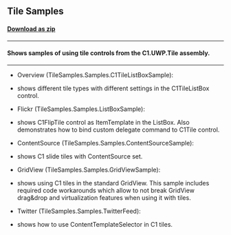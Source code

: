 ## Tile Samples
#### [Download as zip](https://downgit.github.io/#/home?url=https://github.com/GrapeCity/ComponentOne-UWP-Samples/tree/master/C1.UWP.Tile/VB/TileSamples)
____
#### Shows samples of using tile controls from the C1.UWP.Tile assembly.
____

* Overview (TileSamples.Samples.C1TileListBoxSample):
* shows different tile types with different settings in the C1TileListBox control.


* Flickr (TileSamples.Samples.ListBoxSample):
* shows C1FlipTile control as ItemTemplate in the ListBox. Also demonstrates how to bind custom delegate command to C1Tile control.


* ContentSource (TileSamples.Samples.ContentSourceSample):
* shows C1 slide tiles with ContentSource set.


* GridView (TileSamples.Samples.GridViewSample):
* shows using C1 tiles in the standard GridView. This sample includes required code workarounds which allow to not break
    GridView drag&drop and virtualization features when using it with tiles.


* Twitter (TileSamples.Samples.TwitterFeed):
* shows how to use ContentTemplateSelector in C1 tiles.
